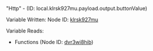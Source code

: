 "Http" - (ID: local.klrsk927mu.payload.output.buttonValue)

Variable Written:
Node ID: [klrsk927mu](../nodes/klrsk927mu.md)

Variable Reads:
* Functions (Node ID: [dvr3wi8hib](../nodes/dvr3wi8hib.md))
